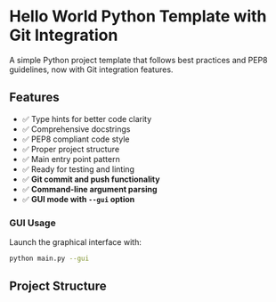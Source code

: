 # Hello World Python Template with Git Integration

A simple Python project template that follows best practices and PEP8 guidelines, now with Git integration features.

## Features

- ✅ Type hints for better code clarity
- ✅ Comprehensive docstrings
- ✅ PEP8 compliant code style
- ✅ Proper project structure
- ✅ Main entry point pattern
- ✅ Ready for testing and linting
- ✅ **Git commit and push functionality**
- ✅ **Command-line argument parsing**
- ✅ **GUI mode with `--gui` option**

### GUI Usage

Launch the graphical interface with:

```bash
python main.py --gui
```

## Project Structure

